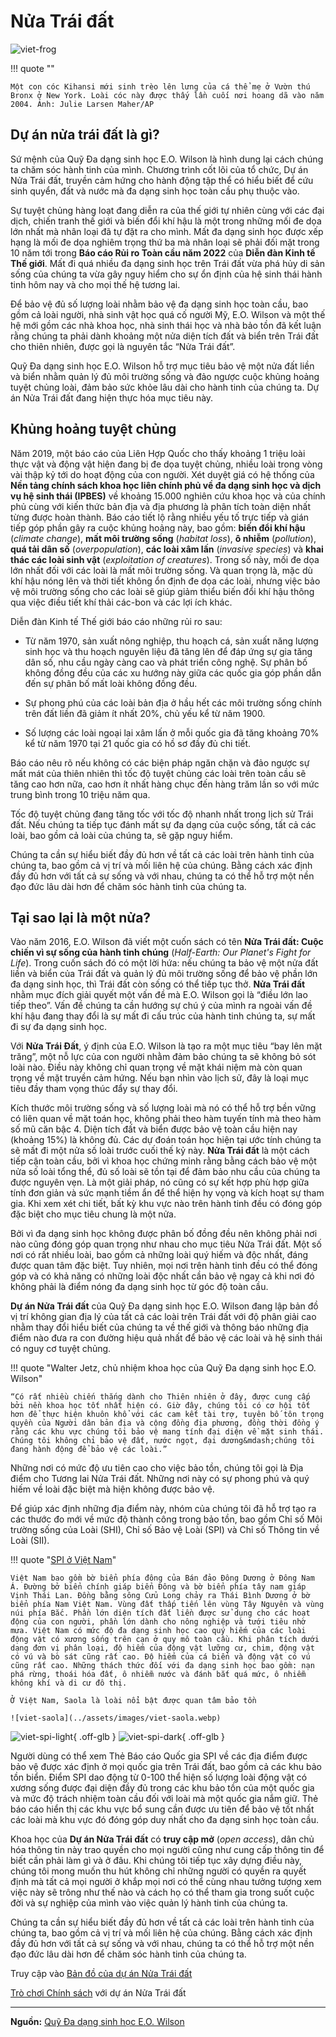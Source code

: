 # Nửa Trái đất

![viet-frog](../assets/images/viet-frog.webp)

!!! quote ""

    Một con cóc Kihansi mới sinh trèo lên lưng của cá thể mẹ ở Vườn thú Bronx ở New York. Loài cóc này được thấy lần cuối nơi hoang dã vào năm 2004. Ảnh: Julie Larsen Maher/AP

## Dự án nửa trái đất là gì?

Sứ mệnh của Quỹ Đa dạng sinh học E.O. Wilson là hình dung lại cách chúng ta chăm sóc hành tinh của mình. Chương trình cốt lõi của tổ chức, Dự án Nửa Trái đất, truyền cảm hứng cho hành động tập thể có hiểu biết để cứu sinh quyển, đất và nước mà đa dạng sinh học toàn cầu phụ thuộc vào.

Sự tuyệt chủng hàng loạt đang diễn ra của thế giới tự nhiên cùng với các đại dịch, chiến tranh thế giới và biến đổi khí hậu là một trong những mối đe dọa lớn nhất mà nhân loại đã tự đặt ra cho mình. Mất đa dạng sinh học được xếp hạng là mối đe dọa nghiêm trọng thứ ba mà nhân loại sẽ phải đối mặt trong 10 năm tới trong **Báo cáo Rủi ro Toàn cầu năm 2022** của **Diễn đàn Kinh tế Thế giới**. Mất đi quá nhiều đa dạng sinh học trên Trái đất vừa phá hủy di sản sống của chúng ta vừa gây nguy hiểm cho sự ổn định của hệ sinh thái hành tinh hôm nay và cho mọi thế hệ tương lai.

Để bảo vệ đủ số lượng loài nhằm bảo vệ đa dạng sinh học toàn cầu, bao gồm cả loài người, nhà sinh vật học quá cố người Mỹ, E.O. Wilson và một thế hệ mới gồm các nhà khoa học, nhà sinh thái học và nhà bảo tồn đã kết luận rằng chúng ta phải dành khoảng một nửa diện tích đất và biển trên Trái đất cho thiên nhiên, được gọi là nguyên tắc “Nửa Trái đất”.

Quỹ Đa dạng sinh học E.O. Wilson hỗ trợ mục tiêu bảo vệ một nửa đất liền và biển nhằm quản lý đủ môi trường sống và đảo ngược cuộc khủng hoảng tuyệt chủng loài, đảm bảo sức khỏe lâu dài cho hành tinh của chúng ta. Dự án Nửa Trái đất đang hiện thực hóa mục tiêu này. 

## Khủng hoảng tuyệt chủng

Năm 2019, một báo cáo của Liên Hợp Quốc cho thấy khoảng 1 triệu loài thực vật và động vật hiện đang bị đe dọa tuyệt chủng, nhiều loài trong vòng vài thập kỷ tới do hoạt động của con người. Xét duyệt giá có hệ thống của **Nền tảng chính sách khoa học liên chính phủ về đa dạng sinh học và dịch vụ hệ sinh thái (IPBES)** về khoảng 15.000 nghiên cứu khoa học và của chính phủ cùng với kiến thức bản địa và địa phương là phân tích toàn diện nhất từng được hoàn thành. Báo cáo tiết lộ rằng nhiều yếu tố trực tiếp và gián tiếp góp phần gây ra cuộc khủng hoảng này, bao gồm: **biến đổi khí hậu** (*climate change*), **mất môi trường sống** (*habitat loss*), **ô nhiễm** (*pollution*), **quá tải dân số** (*overpopulation*), **các loài xâm lấn** (*invasive species*) và **khai thác các loài sinh vật** (*exploitation of creatures*). Trong số này, mối đe dọa lớn nhất đối với các loài là mất môi trường sống. Và quan trọng là, mặc dù khí hậu nóng lên và thời tiết không ổn định đe dọa các loài, nhưng việc bảo vệ môi trường sống cho các loài sẽ giúp giảm thiểu biến đổi khí hậu thông qua việc điều tiết khí thải các-bon và các lợi ích khác.

Diễn đàn Kinh tế Thế giới báo cáo những rủi ro sau:

- Từ năm 1970, sản xuất nông nghiệp, thu hoạch cá, sản xuất năng lượng sinh học và thu hoạch nguyên liệu đã tăng lên để đáp ứng sự gia tăng dân số, nhu cầu ngày càng cao và phát triển công nghệ. Sự phân bố không đồng đều của các xu hướng này giữa các quốc gia góp phần dẫn đến sự phân bố mất loài không đồng đều.

- Sự phong phú của các loài bản địa ở hầu hết các môi trường sống chính trên đất liền đã giảm ít nhất 20%, chủ yếu kể từ năm 1900.

- Số lượng các loài ngoại lai xâm lấn ở mỗi quốc gia đã tăng khoảng 70% kể từ năm 1970 tại 21 quốc gia có hồ sơ đầy đủ chi tiết.

Báo cáo nêu rõ nếu không có các biện pháp ngăn chặn và đảo ngược sự mất mát của thiên nhiên thì tốc độ tuyệt chủng các loài trên toàn cầu sẽ tăng cao hơn nữa, cao hơn ít nhất hàng chục đến hàng trăm lần so với mức trung bình trong 10 triệu năm qua.

Tốc độ tuyệt chủng đang tăng tốc với tốc độ nhanh nhất trong lịch sử Trái đất. Nếu chúng ta tiếp tục đánh mất sự đa dạng của cuộc sống, tất cả các loài, bao gồm cả loài của chúng ta, sẽ gặp nguy hiểm.

Chúng ta cần sự hiểu biết đầy đủ hơn về tất cả các loài trên hành tinh của chúng ta, bao gồm cả vị trí và mối liên hệ của chúng. Bằng cách xác định đầy đủ hơn với tất cả sự sống và với nhau, chúng ta có thể hỗ trợ một nền đạo đức lâu dài hơn để chăm sóc hành tinh của chúng ta. 

## Tại sao lại là một nửa? 

Vào năm 2016, E.O. Wilson đã viết một cuốn sách có tên **Nửa Trái đất: Cuộc chiến vì sự sống của hành tinh chúng** (*Half-Earth: Our Planet's Fight for Life*). Trong cuốn sách đó có một lời hứa: nếu chúng ta bảo vệ một nửa đất liền và biển của Trái đất và quản lý đủ môi trường sống để bảo vệ phần lớn đa dạng sinh học, thì Trái đất còn sống có thể tiếp tục thở. **Nửa Trái đất** nhằm mục đích giải quyết một vấn đề mà E.O. Wilson gọi là “điều lớn lao tiếp theo”. Vấn đề chúng ta cần hướng sự chú ý của mình ra ngoài vấn đề khí hậu đang thay đổi là sự mất đi cấu trúc của hành tinh chúng ta, sự mất đi sự đa dạng sinh học.

Với **Nửa Trái Đất**, ý định của E.O. Wilson là tạo ra một mục tiêu “bay lên mặt trăng”, một nỗ lực của con người nhằm đảm bảo chúng ta sẽ không bỏ sót loài nào. Điều này không chỉ quan trọng về mặt khái niệm mà còn quan trọng về mặt truyền cảm hứng. Nếu bạn nhìn vào lịch sử, đây là loại mục tiêu đầy tham vọng thúc đẩy sự thay đổi.

Kích thước môi trường sống và số lượng loài mà nó có thể hỗ trợ bền vững có liên quan về mặt toán học, không phải theo hàm tuyến tính mà theo hàm số mũ căn bậc 4. Diện tích đất và biển được bảo vệ toàn cầu hiện nay (khoảng 15%) là không đủ. Các dự đoán toán học hiện tại ước tính chúng ta sẽ mất đi một nửa số loài trước cuối thế kỷ này. **Nửa Trái đất** là một cách tiếp cận toàn cầu, bởi vì khoa học chứng minh rằng bằng cách bảo vệ một nửa số loài tổng thể, đủ số loài sẽ tồn tại để đảm bảo nhu cầu của chúng ta được nguyên vẹn. Là một giải pháp, nó cũng có sự kết hợp phù hợp giữa tính đơn giản và sức mạnh tiềm ẩn để thể hiện hy vọng và kích hoạt sự tham gia. Khi xem xét chi tiết, bất kỳ khu vực nào trên hành tinh đều có đóng góp đặc biệt cho mục tiêu chung là một nửa.

Bởi vì đa dạng sinh học không được phân bố đồng đều nên không phải nơi nào cũng đóng góp quan trọng như nhau cho mục tiêu Nửa Trái đất. Một số nơi có rất nhiều loài, bao gồm cả những loài quý hiếm và độc nhất, đáng được quan tâm đặc biệt. Tuy nhiên, mọi nơi trên hành tinh đều có thể đóng góp và có khả năng có những loài độc nhất cần bảo vệ ngay cả khi nơi đó không phải là điểm nóng đa dạng sinh học từ góc độ toàn cầu.

**Dự án Nửa Trái đất** của Quỹ Đa dạng sinh học E.O. Wilson đang lập bản đồ vị trí không gian địa lý của tất cả các loài trên Trái đất với độ phân giải cao nhằm thay đổi hiểu biết của chúng ta về thế giới và thông báo những địa điểm nào đưa ra con đường hiệu quả nhất để bảo vệ các loài và hệ sinh thái có nguy cơ tuyệt chủng.

!!! quote "Walter Jetz, chủ nhiệm khoa học của Quỹ Đa dạng sinh học E.O. Wilson"

    “Có rất nhiều chiến thắng dành cho Thiên nhiên ở đây, được cung cấp bởi nền khoa học tốt nhất hiện có. Giờ đây, chúng tôi có cơ hội tốt hơn để thực hiện khuôn khổ với các cam kết tài trợ, tuyên bố tôn trọng quyền của Người dân bản địa và cộng đồng địa phương, đồng thời đồng ý rằng các khu vực chúng tôi bảo vệ mang tính đại diện về mặt sinh thái. Chúng tôi không chỉ bảo vệ đất, nước ngọt, đại dương&mdash;chúng tôi đang hành động để bảo vệ các loài.”

Những nơi có mức độ ưu tiên cao cho việc bảo tồn, chúng tôi gọi là Địa điểm cho Tương lai Nửa Trái đất. Những nơi này có sự phong phú và quý hiếm về loài đặc biệt mà hiện không được bảo vệ.

Để giúp xác định những địa điểm này, nhóm của chúng tôi đã hỗ trợ tạo ra các thước đo mới về mức độ thành công trong bảo tồn, bao gồm Chỉ số Môi trường sống của Loài (SHI), Chỉ số Bảo vệ Loài (SPI) và Chỉ số Thông tin về Loài (SII).

!!! quote "[SPI ở Việt Nam](https://eowilsonfoundation.org/national-report-card/vietnam/)"

    Việt Nam bao gồm bờ biển phía đông của Bán đảo Đông Dương ở Đông Nam Á. Đường bở biển chính giáp biển Đông và bờ biển phía tây nam giáp Vịnh Thái Lan. Đồng bằng sông Cửu Long chảy ra Thái Bình Dương ở bờ biển phía Nam Việt Nam. Vùng đất thấp tiến lên vùng Tây Nguyên và vùng núi phía Bắc. Phần lớn diện tích đất liền được sử dụng cho các hoạt động của con người, phần lớn dành cho nông nghiệp và tưới tiêu nhờ mưa. Việt Nam có mức độ đa dạng sinh học cao quý hiếm của các loài động vật có xương sống trên cạn ở quy mô toàn cầu. Khi phân tích dưới dạng đơn vị phân loại, độ hiếm của động vật lưỡng cư, chim, động vật có vú và bò sát cũng rất cao. Độ hiếm của cá biển và động vật có vú cũng rất cao. Những thách thức đối với đa dạng sinh học bao gồm: nạn phá rừng, thoái hóa đất, ô nhiễm nước và đánh bắt quá mức, ô nhiễm không khí và di cư đô thị.

    Ở Việt Nam, Saola là loài nổi bật được quan tâm bảo tồn

    ![viet-saola](../assets/images/viet-saola.webp)

![viet-spi-light](../assets/images/viet-spi-light.svg#only-light){ .off-glb }
![viet-spi-dark](../assets/images/viet-spi-dark.svg#only-dark){ .off-glb }

Người dùng có thể xem Thẻ Báo cáo Quốc gia SPI về các địa điểm được bảo vệ được xác định ở mọi quốc gia trên Trái đất, bao gồm cả các khu bảo tồn biển. Điểm SPI dao động từ 0-100 thể hiện số lượng loài động vật có xương sống được đại diện đầy đủ trong các khu bảo tồn của một quốc gia và mức độ trách nhiệm toàn cầu đối với loài mà một quốc gia nắm giữ. Thẻ báo cáo hiển thị các khu vực bổ sung cần được ưu tiên để bảo vệ tốt nhất các loài mà khu vực đó đóng góp duy nhất cho đa dạng sinh học toàn cầu.

Khoa học của **Dự án Nửa Trái đất** có **truy cập mở** (*open access*), dân chủ hóa thông tin này trao quyền cho mọi người cũng như cung cấp thông tin để biết cần phải làm gì và ở đâu. Khi chúng tôi tiếp tục xây dựng điều này, chúng tôi mong muốn thu hút không chỉ những người có quyền ra quyết định mà tất cả mọi người ở khắp mọi nơi có thể cùng nhau tưởng tượng xem việc này sẽ trông như thế nào và cách họ có thể tham gia trong suốt cuộc đời và sự nghiệp của mình vào việc quản lý hành tinh của chúng ta.

Chúng ta cần sự hiểu biết đầy đủ hơn về tất cả các loài trên hành tinh của chúng ta, bao gồm cả vị trí và mối liên hệ của chúng. Bằng cách xác định đầy đủ hơn với tất cả sự sống và với nhau, chúng ta có thể hỗ trợ một nền đạo đức lâu dài hơn để chăm sóc hành tinh của chúng ta.

Truy cập vào [Bản đồ của dự án Nửa Trái đất](https://map.half-earthproject.org/)

[Trò chơi Chính sách](https://play.half.earth) với dự án Nửa Trái đất

<hr/>

**Nguồn:** [Quỹ Đa dạng sinh học E.O. Wilson](https://eowilsonfoundation.org)





